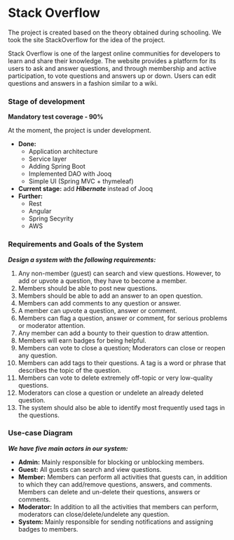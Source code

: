 # Stack Overflow #
The project is created based on the theory obtained during schooling. We took the site StackOverflow for the idea of the project.

Stack Overflow is one of the largest online communities for developers to learn and share their knowledge. The website provides a platform for its users to ask and answer questions, and through membership and active participation, to vote questions and answers up or down. Users can edit questions and answers in a fashion similar to a wiki.

### Stage of development ###

**Mandatory test coverage - 90%**

At the moment, the project is under development.
* **Done:**
  * Application architecture
  * Service layer
  * Adding Spring Boot 
  * Implemented DAO with Jooq
  * Simple UI (Spring MVC + thymeleaf)
* **Current stage:** add ***Hibernate*** instead of Jooq
* **Further:**
  * Rest
  * Angular
  * Spring Secyrity
  * AWS

### Requirements and Goals of the System ###
***Design a system with the following requirements:***
1.	Any non-member (guest) can search and view questions. However, to add or upvote a question, they have to become a member.
2.	Members should be able to post new questions.
3.	Members should be able to add an answer to an open question.
4.	Members can add comments to any question or answer.
5.	A member can upvote a question, answer or comment.
6.	Members can flag a question, answer or comment, for serious problems or moderator attention.
7.	Any member can add a bounty to their question to draw attention.
8.	Members will earn badges for being helpful.
9.	Members can vote to close a question; Moderators can close or reopen any question.
10.	Members can add tags to their questions. A tag is a word or phrase that describes the topic of the question.
11.	Members can vote to delete extremely off-topic or very low-quality questions.
12.	Moderators can close a question or undelete an already deleted question.
13.	The system should also be able to identify most frequently used tags in the questions.


### Use-case Diagram ###

***We have five main actors in our system:***
*	**Admin:** Mainly responsible for blocking or unblocking members.
*	**Guest:** All guests can search and view questions.
*	**Member:** Members can perform all activities that guests can, in addition to which they can add/remove questions, answers, and comments. Members can delete and un-delete their questions, answers or comments.
*	**Moderator:** In addition to all the activities that members can perform, moderators can close/delete/undelete any question.
*	**System:** Mainly responsible for sending notifications and assigning badges to members.

